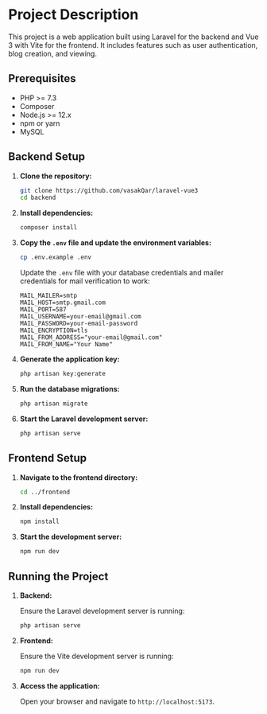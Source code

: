 # Project Description

This project is a web application built using Laravel for the backend and Vue 3 with Vite for the frontend. It includes features such as user authentication, blog creation, and viewing.

## Prerequisites

- PHP >= 7.3
- Composer
- Node.js >= 12.x
- npm or yarn
- MySQL

## Backend Setup

1. **Clone the repository:**

    ```sh
    git clone https://github.com/vasakQar/laravel-vue3
    cd backend
    ```

2. **Install dependencies:**

    ```sh
    composer install
    ```

3. **Copy the `.env` file and update the environment variables:**

    ```sh
    cp .env.example .env
    ```

   Update the `.env` file with your database credentials and mailer credentials for mail verification to work:

    ```dotenv
    MAIL_MAILER=smtp
    MAIL_HOST=smtp.gmail.com
    MAIL_PORT=587
    MAIL_USERNAME=your-email@gmail.com
    MAIL_PASSWORD=your-email-password
    MAIL_ENCRYPTION=tls
    MAIL_FROM_ADDRESS="your-email@gmail.com"
    MAIL_FROM_NAME="Your Name"
    ```

4. **Generate the application key:**

    ```sh
    php artisan key:generate
    ```

5. **Run the database migrations:**

    ```sh
    php artisan migrate
    ```

6. **Start the Laravel development server:**

    ```sh
    php artisan serve
    ```

## Frontend Setup

1. **Navigate to the frontend directory:**

    ```sh
    cd ../frontend
    ```

2. **Install dependencies:**

    ```sh
    npm install
    ```

3. **Start the development server:**

    ```sh
    npm run dev
    ```

## Running the Project

1. **Backend:**

   Ensure the Laravel development server is running:

    ```sh
    php artisan serve
    ```

2. **Frontend:**

   Ensure the Vite development server is running:

    ```sh
    npm run dev
    ```

3. **Access the application:**

   Open your browser and navigate to `http://localhost:5173`.
